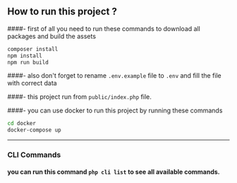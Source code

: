 ## How to run this project ?

####- first of all you need to run these commands to download all packages and build the assets
```bash
composer install
npm install
npm run build
```

####- also don't forget to rename `.env.example` file to `.env` and fill the file with correct data


####- this project run from `public/index.php` file.


####- you can use docker to run this project by running these commands
```bash
cd docker
docker-compose up
```
<hr />

### CLI Commands
#### you can run this command ```php cli list``` to see all available commands.
